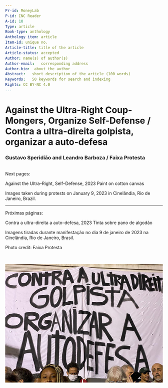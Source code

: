 ```yaml
---
Pr-id: MoneyLab
P-id: INC Reader
A-id: 10
Type: article
Book-type: anthology
Anthology item: article
Item-id: unique no.
Article-title: title of the article
Article-status: accepted
Author: name(s) of author(s)
Author-email:   corresponding address
Author-bio:  about the author
Abstract:   short description of the article (100 words)
Keywords:   50 keywords for search and indexing
Rights: CC BY-NC 4.0
...
```



# Against the Ultra-Right Coup-Mongers, Organize Self-Defense / Contra a ultra-direita golpista, organizar a auto-defesa

### Gustavo Speridião and Leandro Barboza / Faixa Protesta
<br/>
Next pages: 

Against the Ultra–Right, Self–Defense, 2023
Paint on cotton canvas

Images taken during protests on January 9, 2023 in Cinelândia, Rio de Janeiro, Brazil.
***
Próximas páginas: 

Contra a ultra–direita a auto–defesa, 2023
Tinta sobre pano de algodão

Imagens tiradas durante manifestação no dia 9 de janeiro de 2023 na Cinelândia, Rio de Janeiro, Brasil.

Photo credit: Faixa Protesta

<br/>

![](imgs/13_1.tif)

<br/>
